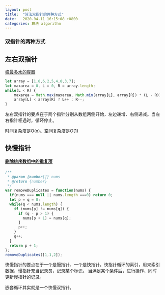 ```yaml
---
layout: post
title:  "算法双指针的两种方式"
date:   2020-04-11 16:15:08 +0800
categories: 算法 algorithm
---
```

### 双指针的两种方式

## 左右双指针

[盛最多水的容器](https://leetcode-cn.com/problems/container-with-most-water/submissions/)

```javascript
let array = [1,8,6,2,5,4,8,3,7];
let maxarea = 0, L = 0, R = array.length;
while(L < R) {
	maxarea = Math.max(maxarea, Math.min(array[L], array[R]) * (L - R));
    array[L] < array[R] ? L++ : R--;
}
```

左右双指针的要点在于两个指针分别从数组两侧开始，左边递增、右侧递减。当左右指针相遇时，循环停止。

时间复杂度是O(n)。空间复杂度是O(1)

## 快慢指针

#### [删除排序数组中的重复项](https://leetcode-cn.com/problems/remove-duplicates-from-sorted-array/)

```javascript
/**
 * @param {number[]} nums
 * @return {number}
 */
var removeDuplicates = function(nums) {
  if(nums === null || nums.length ===0) return 0;
  let p = q = 0;
  while(q < nums.length) {
    if (nums[p] != nums[q]) {
      if (q - p > 1) {
        nums[p + 1] = nums[q];
      }
      p++;
    }
    q++;
  }
  return p + 1;
};
removeDuplicates([1,1,2]);
```

快慢指针的要点在于一个是慢指针、一个是快指针。快指针循环的索引，用来索引数据，慢指针充当记录员，记录某个标识。 当满足某个条件后，进行操作、同时更新慢指针的记录。

嵌套循环其实就是一个快慢双指针。

